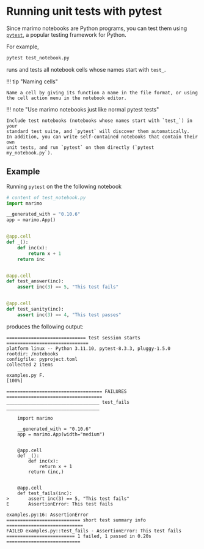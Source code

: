 # Running unit tests with pytest

Since marimo notebooks are Python programs, you can test them using
[`pytest`](https://docs.pytest.org/en/stable/), a popular testing framework
for Python.



For example,

```bash
pytest test_notebook.py
```

runs and tests all notebook cells whose names start with `test_`.

!!! tip "Naming cells"

    Name a cell by giving its function a name in the file format, or using
    the cell action menu in the notebook editor.

!!! note "Use marimo notebooks just like normal pytest tests"

    Include test notebooks (notebooks whose names start with `test_`) in your
    standard test suite, and `pytest` will discover them automatically.
    In addition, you can write self-contained notebooks that contain their own
    unit tests, and run `pytest` on them directly (`pytest my_notebook.py`).

## Example

Running `pytest` on the the following notebook

```python
# content of test_notebook.py
import marimo

__generated_with = "0.10.6"
app = marimo.App()


@app.cell
def _():
    def inc(x):
        return x + 1
    return inc


@app.cell
def test_answer(inc):
    assert inc(3) == 5, "This test fails"


@app.cell
def test_sanity(inc):
    assert inc(3) == 4, "This test passes"
```

produces the following output:

```pytest
============================= test session starts ==============================
platform linux -- Python 3.11.10, pytest-8.3.3, pluggy-1.5.0
rootdir: /notebooks
configfile: pyproject.toml
collected 2 items

examples.py F.                                                           [100%]

=================================== FAILURES ===================================
__________________________________ test_fails __________________________________

    import marimo

    __generated_with = "0.10.6"
    app = marimo.App(width="medium")


    @app.cell
    def _():
        def inc(x):
            return x + 1
        return (inc,)


    @app.cell
    def test_fails(inc):
>       assert inc(3) == 5, "This test fails"
E       AssertionError: This test fails

examples.py:16: AssertionError
=========================== short test summary info ============================
FAILED examples.py::test_fails - AssertionError: This test fails
========================= 1 failed, 1 passed in 0.20s ===========================
```
